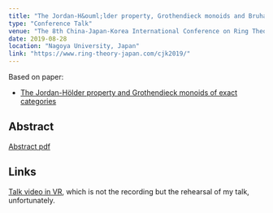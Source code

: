 ```yaml
---
title: "The Jordan-H&ouml;lder property, Grothendieck monoids and Bruhat inversions"
type: "Conference Talk"
venue: "The 8th China-Japan-Korea International Conference on Ring Theory"
date: 2019-08-28
location: "Nagoya University, Japan"
link: "https://www.ring-theory-japan.com/cjk2019/"
---
```


Based on paper:
- [The Jordan-H&ouml;lder property and Grothendieck monoids of exact categories](/papers/JHP)

## Abstract
[Abstract pdf](/files/cjk-abst.pdf)

## Links
[Talk video in VR](https://www.youtube.com/watch?v=OIMMDHCHxLs), which is not the recording but the rehearsal of my talk, unfortunately.
